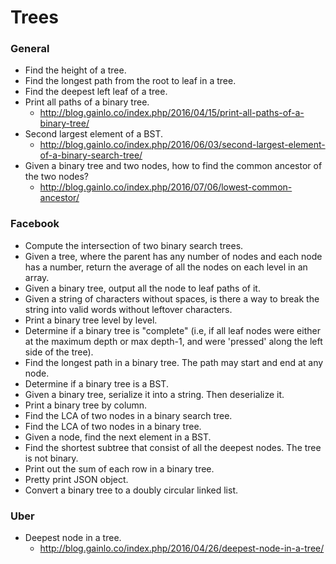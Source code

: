 Trees
==

### General

- Find the height of a tree.
- Find the longest path from the root to leaf in a tree.
- Find the deepest left leaf of a tree.
- Print all paths of a binary tree.
  - http://blog.gainlo.co/index.php/2016/04/15/print-all-paths-of-a-binary-tree/
- Second largest element of a BST.
  - http://blog.gainlo.co/index.php/2016/06/03/second-largest-element-of-a-binary-search-tree/
- Given a binary tree and two nodes, how to find the common ancestor of the two nodes?
  - http://blog.gainlo.co/index.php/2016/07/06/lowest-common-ancestor/

### Facebook

- Compute the intersection of two binary search trees.
- Given a tree, where the parent has any number of nodes and each node has a number, return the average of all the nodes on each level in an array.
- Given a binary tree, output all the node to leaf paths of it.
- Given a string of characters without spaces, is there a way to break the string into valid words without leftover characters.
- Print a binary tree level by level.
- Determine if a binary tree is "complete" (i.e, if all leaf nodes were either at the maximum depth or max depth-1, and were 'pressed' along the left side of the tree).
- Find the longest path in a binary tree. The path may start and end at any node.
- Determine if a binary tree is a BST.
- Given a binary tree, serialize it into a string. Then deserialize it.
- Print a binary tree by column.
- Find the LCA of two nodes in a binary search tree.
- Find the LCA of two nodes in a binary tree.
- Given a node, find the next element in a BST.
- Find the shortest subtree that consist of all the deepest nodes. The tree is not binary.
- Print out the sum of each row in a binary tree.
- Pretty print JSON object.
- Convert a binary tree to a doubly circular linked list.

### Uber

- Deepest node in a tree.
  - http://blog.gainlo.co/index.php/2016/04/26/deepest-node-in-a-tree/
